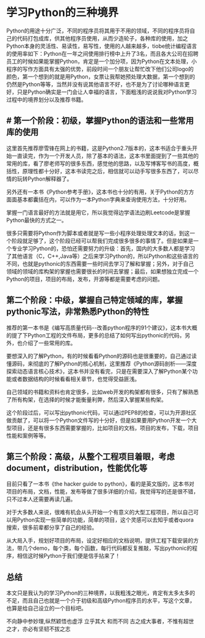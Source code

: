 # 学习Python的三种境界
Python的用途十分广泛，不同的程序员将其用于不用的领域，不同的程序员将自己的代码打包成库，供其他程序员使用，从而少造轮子，各种库的使用，加之Python本身的灵活性、易读性，易写性，使用的人越来越多，tiobe统计编程语言的使用率如下：Python在一年之间使用排行榜中上升了3名，而且各大公司在招聘员工的时候如果能掌握Python，肯定是一个加分项，因为Python在文本处理，小程序的写作方面具有太强的优势，前段时间一个朋友让帮忙改下他们公司logo的颜色，第一个想到的就是用Python，女票让我帮她预处理大数据，第一个想到的仍然是Python等等，当然并没有说其他语言不好，也不是为了讨论哪种语言更好，只是Python确实是一门会让人幸福的语言，下面粗浅的说说我对Python学习过程中的境界划分以及推荐书籍。
## # 第一个阶段：初级，掌握Python的语法和一些常用库的使用 
这里首先推荐廖雪锋在网上的书籍，这是Python2.7版本的，这本书适合于重头开始一直读完，作为一个开发人员，除了基本的语法，这本书里面提到了一些其他的常用的库，看了廖老师写的很多东西，感觉他的思路，以及写博客写书的高度，概括性，原理性都十分好，这本书读完之后，相信就可以动手写很多东西了，可以尽情的玩转Python解释器了。

另外还有一本书《Python参考手册》，这本书也十分的有用，关于Python的方方面面基本都囊括在内，可以作为一本Python字典来查询使用方法，十分好用。

掌握一门语言最好的方法就是用它，所以我觉得边学语法边刷Leetcode是掌握Python最快的方式之一。

很多只需要将Python作为脚本或者就是写一些小程序处理处理文本的话，到这一个阶段就足够了，这个阶段已经可以帮我们完成很多很多的事情了。但是如果是一个专业学习Python的，恐怕还需要努力的升级：首先，国内的大多数人都是学习了其他语言（C，C++,Java等）之后来学习Python的，所以Python和这些语言的不同，也就是pythonic的东西需要一些时间去学习了解和掌握；另外，对于自己领域的领域的库构架的掌握也需要很长的时间去掌握；最后，如果想独立完成一个Python的项目，项目的布局，发布，开源等都是需要考虑的问题。
## 第二个阶段：中级，掌握自己特定领域的库，掌握pythonic写法，非常熟悉Python的特性
推荐的第一本书是《编写高质量代码--改善python程序的91个建议》，这本书大概的提了下Python工程的文件布局，更多的总结了如何写出pythonic的代码，另外，也介绍了一些常用的库。

要想深入的了解Python，有的时候看看Python的源码也是很重要的，自己通过读懂源码，来彻底的了解Python的核心机制，这里推荐《Python源码剖析——深度探索动态语言核心技术》，这本书并没有看完，只是在需要深入了解Python某个功能或者数据结构的时候看看相关章节，也觉得受益匪浅。

自己领域的书籍和资料也肯定很多，比如web开发的构架都有很多，只有了解熟悉了所有构架，在选择的时候才能衡量利弊，然后深入掌握某些构架。

这个阶段过后，可以写出pythonic代码，可以通过PEP8的检查，可以为开源社区做贡献了，可以将一个Python文件写的十分好，但是如果要用Python开发一个大型项目，还是有很多东西需要掌握的，比如项目的文档，项目的发布，下载，项目性能和案例等等。
## 第三个阶段：高级，从整个工程项目着眼，考虑document，distribution，性能优化等
目前只看了一本书《the hacker guide to python》，看的是英文版的，这本书对项目的布局，文档，性能，发布等做了很多详细的介绍，我觉得写的还是很不错，只不过本人还需要再读几遍。

对于大多数人来说，很难有机会从头开始一个有意义的大型工程项目，所以自己可以用Python实现一些简单的功能，简单的项目，这个灵感可以去知乎或者quora搜索，很多前辈都分享了自己的经验。

从大局入手，规划好项目的布局，设定好相应的文档说明，提供工程下载安装的方法，带几个demo，每个类，每个函数，每行代码都反复推敲，写出pythonic的程序，相信这时候Python于我们便是信手拈来了！
## 总结
本文只是我认为的学习Python的三种境界，以我粗浅之眼光，肯定有太多太多的不足，而且自己也就是一个介于初级和高级Python程序员的水平，写这个文章，也算是给自己设立的一个目标吧。

不向静中参妙理,纵然颖悟也虚浮 立乎其大 和而不同 古之成大事者，不惟有超世之才，亦必有坚韧不拔之志